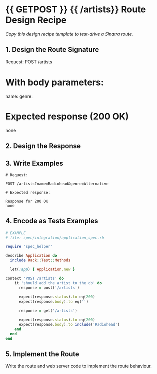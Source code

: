 # {{ GETPOST }} {{ /artists}} Route Design Recipe

_Copy this design recipe template to test-drive a Sinatra route._

## 1. Design the Route Signature

 Request:
POST /artists

# With body parameters:
name:
genre:

# Expected response (200 OK)
none

## 2. Design the Response


## 3. Write Examples

```
# Request:

POST /artists?name=Radiohead&genre=Alternative

# Expected response:

Response for 200 OK
none
```


## 4. Encode as Tests Examples

```ruby
# EXAMPLE
# file: spec/integration/application_spec.rb

require "spec_helper"

describe Application do
  include Rack::Test::Methods

  let(:app) { Application.new }

context 'POST /artists' do
    it 'should add the artist to the db' do
      response = post('/artists')

      expect(response.status).to eq(200)
      expect(response.body).to eq('')

      response = get('/artists')

      expect(response.status).to eq(200)
      expect(response.body).to include('Radiohead')
    end
  end
end
```

## 5. Implement the Route

Write the route and web server code to implement the route behaviour.
